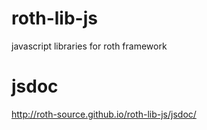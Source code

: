 # roth-lib-js
javascript libraries for roth framework
# jsdoc
http://roth-source.github.io/roth-lib-js/jsdoc/
